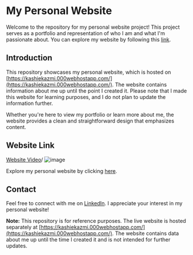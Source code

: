 # My Personal Website

Welcome to the repository for my personal website project! This project serves as a portfolio and representation of who I am and what I'm passionate about. You can explore my website by following this [link](https://kashiekazmi.000webhostapp.com/).

## Introduction

This repository showcases my personal website, which is hosted on [https://kashiekazmi.000webhostapp.com/](https://kashiekazmi.000webhostapp.com/). The website contains information about me up until the point I created it. Please note that I made this website for learning purposes, and I do not plan to update the information further.

Whether you're here to view my portfolio or learn more about me, the website provides a clean and straightforward design that emphasizes content.

## Website Link

[Website Video](https://github.com/KaShiekzmi/Personal-Portfolio-Project-with-Tailwaind/assets/114513868/ff79e8ba-885e-4660-b532-e29c223c657b)/
![image](https://github.com/KaShiekzmi/Personal-Portfolio-Project-with-Tailwaind/assets/114513868/b23ce844-478a-4d76-b984-5e5eb4815dda)

Explore my personal website by clicking [here](https://kashiekazmi.000webhostapp.com/).

## Contact

Feel free to connect with me on [LinkedIn](https://www.linkedin.com/in/kashiekzmi/). I appreciate your interest in my personal website!

**Note:** This repository is for reference purposes. The live website is hosted separately at [https://kashiekazmi.000webhostapp.com/](https://kashiekazmi.000webhostapp.com/). The website contains data about me up until the time I created it and is not intended for further updates.
